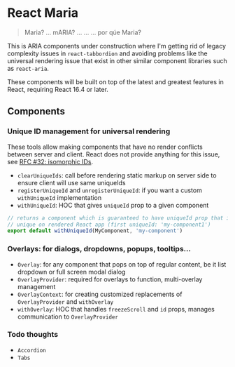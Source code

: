 # React Maria
> Maria? &hellip; mARIA? &hellip; &hellip; &hellip; por qúe Maria?

This is ARIA components under construction where I'm getting rid of legacy complexity issues in `react-tabbordion` and
avoiding problems like the universal rendering issue that exist in other similar component libraries such as
`react-aria`.

These components will be built on top of the latest and greatest features in React, requiring React 16.4 or later.

## Components

### Unique ID management for universal rendering

These tools allow making components that have no render conflicts between server and client. React does not provide
anything for this issue, see [RFC #32: isomorphic IDs](https://github.com/reactjs/rfcs/pull/32).

- `clearUniqueIds`: call before rendering static markup on server side to ensure client will use same uniqueIds
- `registerUniqueId` and `unregisterUniqueId`: if you want a custom `withUniqueId` implementation
- `withUniqueId`: HOC that gives `uniqueId` prop to a given component

```js
// returns a component which is guaranteed to have uniqueId prop that is truly
// unique on rendered React app (first uniqueId: 'my-component1')
export default withUniqueId(MyComponent, 'my-component')
```

### Overlays: for dialogs, dropdowns, popups, tooltips...
- `Overlay`: for any component that pops on top of regular content, be it list dropdown or full screen modal dialog
- `OverlayProvider`: required for overlays to function, multi-overlay management
- `OverlayContext`: for creating customized replacements of `OverlayProvider` and `withOverlay`
- `withOverlay`: HOC that handles `freezeScroll` and `id` props, manages communication to `OverlayProvider`

### Todo thoughts
- `Accordion`
- `Tabs`